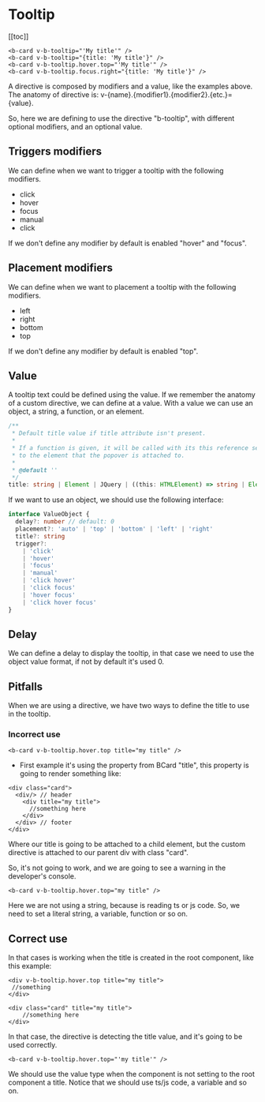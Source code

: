 # Tooltip

<ClientOnly>
  <Teleport to=".bd-toc">

[[toc]]

  </Teleport>
</ClientOnly>

<b-card class="bg-body-tertiary">

```vue-html
<b-card v-b-tooltip="'My title'" />
<b-card v-b-tooltip="{title: 'My title'}" />
<b-card v-b-tooltip.hover.top="'My title'" />
<b-card v-b-tooltip.focus.right="{title: 'My title'}" />
```

</b-card>

A directive is composed by modifiers and a value, like the examples above.
The anatomy of directive is: v-{name}.{modifier1}.{modifier2}.{etc.}={value}.

So, here we are defining to use the directive "b-tooltip", with different optional modifiers, and an optional value.

## Triggers modifiers

We can define when we want to trigger a tooltip with the following modifiers.

- click
- hover
- focus
- manual
- click

If we don't define any modifier by default is enabled "hover" and "focus".

## Placement modifiers

We can define when we want to placement a tooltip with the following modifiers.

- left
- right
- bottom
- top

If we don't define any modifier by default is enabled "top".

## Value

A tooltip text could be defined using the value. If we remember the anatomy of a custom directive, we can define at a value.
With a value we can use an object, a string, a function, or an element.

<b-card class="bg-body-tertiary">

```ts
/**
 * Default title value if title attribute isn't present.
 *
 * If a function is given, it will be called with its this reference set
 * to the element that the popover is attached to.
 *
 * @default ''
 */
title: string | Element | JQuery | ((this: HTMLElement) => string | Element | JQuery)
```

</b-card>

If we want to use an object, we should use the following interface:

<b-card class="bg-body-tertiary">

```ts
interface ValueObject {
  delay?: number // default: 0
  placement?: 'auto' | 'top' | 'bottom' | 'left' | 'right'
  title?: string
  trigger?:
    | 'click'
    | 'hover'
    | 'focus'
    | 'manual'
    | 'click hover'
    | 'click focus'
    | 'hover focus'
    | 'click hover focus'
}
```

</b-card>

## Delay

We can define a delay to display the tooltip, in that case we need to use the object value format, if not by default it's used 0.

## Pitfalls

When we are using a directive, we have two ways to define the title to use in the tooltip.

### Incorrect use

<b-card class="bg-body-tertiary">

```vue-html
<b-card v-b-tooltip.hover.top title="my title" />
```

</b-card>

- First example it's using the property from BCard "title", this property is going to render something like:

<b-card class="bg-body-tertiary">

```vue-html
<div class="card">
  <div/> // header
    <div title="my title">
      //something here
    </div>
  </div> // footer
</div>
```

</b-card>

Where our title is going to be attached to a child element, but the custom directive is attached to our parent div with class "card".

So, it's not going to work, and we are going to see a warning in the developer's console.

<b-card class="bg-body-tertiary">

```vue-html
<b-card v-b-tooltip.hover.top="my title" />
```

</b-card>

Here we are not using a string, because is reading ts or js code. So, we need to set a literal string, a variable, function or so on.

## Correct use

In that cases is working when the title is created in the root component, like this example:

<b-card class="bg-body-tertiary">

```vue-html
<div v-b-tooltip.hover.top title="my title">
 //something
</div>
```

</b-card>

<b-card class="bg-body-tertiary">

```vue-html
<div class="card" title="my title">
    //something here
</div>
```

</b-card>

In that case, the directive is detecting the title value, and it's going to be used correctly.

<b-card class="bg-body-tertiary">

```vue-html
<b-card v-b-tooltip.hover.top="'my title'" />
```

</b-card>

We should use the value type when the component is not setting to the root component a title. Notice that we should use ts/js code, a variable and so on.

<script setup lang="ts">
import {BCard, BCardBody} from 'bootstrap-vue-next'
</script>
